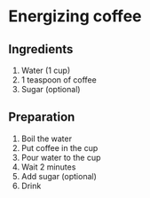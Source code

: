 # Energizing coffee

## Ingredients

1. Water (1 cup)
2. 1 teaspoon of coffee
3. Sugar (optional)

## Preparation

1. Boil the water
2. Put coffee in the cup
3. Pour water to the cup
4. Wait 2 minutes
5. Add sugar (optional)
6. Drink
